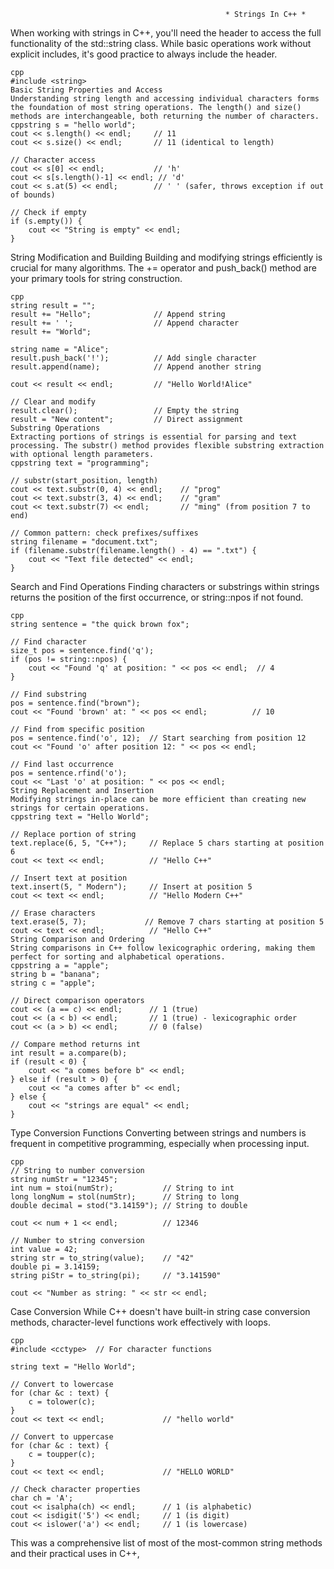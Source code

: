                                                     * Strings In C++ *
When working with strings in C++, you'll need the <string> header to access the full functionality of the std::string class. While basic operations work without explicit includes, it's good practice to always include the header.
```
cpp
#include <string>
Basic String Properties and Access
Understanding string length and accessing individual characters forms the foundation of most string operations. The length() and size() methods are interchangeable, both returning the number of characters.
cppstring s = "hello world";
cout << s.length() << endl;     // 11
cout << s.size() << endl;       // 11 (identical to length)

// Character access
cout << s[0] << endl;           // 'h'
cout << s[s.length()-1] << endl; // 'd'
cout << s.at(5) << endl;        // ' ' (safer, throws exception if out of bounds)

// Check if empty
if (s.empty()) {
    cout << "String is empty" << endl;
}
```

String Modification and Building
Building and modifying strings efficiently is crucial for many algorithms. The += operator and push_back() method are your primary tools for string construction.
```
cpp
string result = "";
result += "Hello";              // Append string
result += ' ';                  // Append character
result += "World";              

string name = "Alice";
result.push_back('!');          // Add single character
result.append(name);            // Append another string

cout << result << endl;         // "Hello World!Alice"

// Clear and modify
result.clear();                 // Empty the string
result = "New content";         // Direct assignment
Substring Operations
Extracting portions of strings is essential for parsing and text processing. The substr() method provides flexible substring extraction with optional length parameters.
cppstring text = "programming";

// substr(start_position, length)
cout << text.substr(0, 4) << endl;    // "prog"
cout << text.substr(3, 4) << endl;    // "gram"
cout << text.substr(7) << endl;       // "ming" (from position 7 to end)

// Common pattern: check prefixes/suffixes
string filename = "document.txt";
if (filename.substr(filename.length() - 4) == ".txt") {
    cout << "Text file detected" << endl;
}
```
Search and Find Operations
Finding characters or substrings within strings returns the position of the first occurrence, or string::npos if not found.
```
cpp
string sentence = "the quick brown fox";

// Find character
size_t pos = sentence.find('q');
if (pos != string::npos) {
    cout << "Found 'q' at position: " << pos << endl;  // 4
}

// Find substring
pos = sentence.find("brown");
cout << "Found 'brown' at: " << pos << endl;          // 10

// Find from specific position
pos = sentence.find('o', 12);  // Start searching from position 12
cout << "Found 'o' after position 12: " << pos << endl;

// Find last occurrence
pos = sentence.rfind('o');
cout << "Last 'o' at position: " << pos << endl;
String Replacement and Insertion
Modifying strings in-place can be more efficient than creating new strings for certain operations.
cppstring text = "Hello World";

// Replace portion of string
text.replace(6, 5, "C++");     // Replace 5 chars starting at position 6
cout << text << endl;          // "Hello C++"

// Insert text at position
text.insert(5, " Modern");     // Insert at position 5
cout << text << endl;          // "Hello Modern C++"

// Erase characters
text.erase(5, 7);             // Remove 7 chars starting at position 5
cout << text << endl;          // "Hello C++"
String Comparison and Ordering
String comparisons in C++ follow lexicographic ordering, making them perfect for sorting and alphabetical operations.
cppstring a = "apple";
string b = "banana";
string c = "apple";

// Direct comparison operators
cout << (a == c) << endl;      // 1 (true)
cout << (a < b) << endl;       // 1 (true) - lexicographic order
cout << (a > b) << endl;       // 0 (false)

// Compare method returns int
int result = a.compare(b);
if (result < 0) {
    cout << "a comes before b" << endl;
} else if (result > 0) {
    cout << "a comes after b" << endl;
} else {
    cout << "strings are equal" << endl;
}
```
Type Conversion Functions
Converting between strings and numbers is frequent in competitive programming, especially when processing input.
```
cpp
// String to number conversion
string numStr = "12345";
int num = stoi(numStr);           // String to int
long longNum = stol(numStr);      // String to long
double decimal = stod("3.14159"); // String to double

cout << num + 1 << endl;          // 12346

// Number to string conversion
int value = 42;
string str = to_string(value);    // "42"
double pi = 3.14159;
string piStr = to_string(pi);     // "3.141590"

cout << "Number as string: " << str << endl;
```
Case Conversion
While C++ doesn't have built-in string case conversion methods, character-level functions work effectively with loops.
```
cpp
#include <cctype>  // For character functions

string text = "Hello World";

// Convert to lowercase
for (char &c : text) {
    c = tolower(c);
}
cout << text << endl;             // "hello world"

// Convert to uppercase
for (char &c : text) {
    c = toupper(c);
}
cout << text << endl;             // "HELLO WORLD"

// Check character properties
char ch = 'A';
cout << isalpha(ch) << endl;      // 1 (is alphabetic)
cout << isdigit('5') << endl;     // 1 (is digit)
cout << islower('a') << endl;     // 1 (is lowercase)
```
This was a comprehensive list of most of the most-common string methods and their practical uses in C++, 
